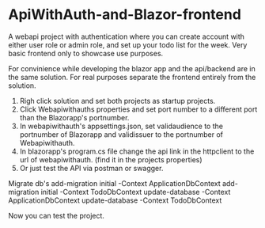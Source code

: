 # ApiWithAuth-and-Blazor-frontend
A webapi project with authentication where you can create account with either user role or admin role, and set up your todo list for the week. Very basic frontend only to showcase use purposes.

For convinience while developing the blazor app and the api/backend are in the same solution. For real purposes separate the frontend entirely from the solution.


1. Righ click solution and set both projects as startup projects. 
2. Click Webapiwithauths properties and set port number to a different port than the Blazorapp's portnumber.
3. In webapiwithauth's appsettings.json, set validaudience to the portnumber of Blazorapp and validissuer to the portnumber of Webapiwithauth.
4. In blazorapp's program.cs file change the api link in the httpclient to the url of webapiwithauth. (find it in the projects properties)
5. Or just test the API via postman or swagger.



Migrate db's 
add-migration initial -Context ApplicationDbContext
add-migration initial -Context TodoDbContext
update-database -Context ApplicationDbContext
update-database -Context TodoDbContext

Now you can test the project.
